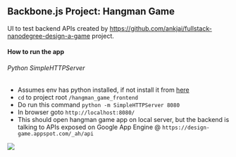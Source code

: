 ## Backbone.js Project: Hangman Game

UI to test backend APIs created by https://github.com/ankjai/fullstack-nanodegree-design-a-game project.

#### How to run the app
###### Python SimpleHTTPServer
* Assumes env has python installed, if not install it from [here](https://www.python.org/downloads/)
* `cd` to project root `/hangman_game_frontend`
* Do run this command `python -m SimpleHTTPServer 8080`
* In browser goto `http://localhost:8080/`
* This should open hangman game app on local server, but the backend is talking to APIs exposed on Google App Engine @ `https://design-game.appspot.com/_ah/api`

![](https://cloud.githubusercontent.com/assets/6732675/15721569/73a21b8a-27ee-11e6-9eb7-8266e4da4fde.png)
